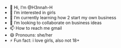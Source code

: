 - 👋 Hi, I’m @H3nnah-H
- 👀 I’m interested in girls
- 🌱 I’m currently learning how 2 start my own business
- 💞️ I’m looking to collaborate on business ideas
- 📫 How to reach me gmail
- 😄 Pronouns: she/her
- ⚡ Fun fact: i love girls, also not 18+

<!---
H3nnah-H/H3nnah-H is a ✨ special ✨ repository because its `README.md` (this file) appears on your GitHub profile.
You can click the Preview link to take a look at your changes.
--->
